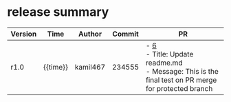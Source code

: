 # release summary
|Version|Time|Author|Commit|PR|
|---|---|---|---|---|
|r1.0|{{time}}|kamil467|234555| - [6](https://github.com/kamil467/devops-playground/pull/6) <br />  - Title: Update readme.md <br /> - Message: This is the final test on PR merge for protected branch    | 
